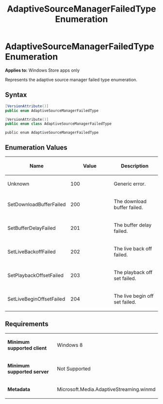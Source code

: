 ﻿---
title: AdaptiveSourceManagerFailedType Enumeration
TOCTitle: AdaptiveSourceManagerFailedType Enumeration
ms:assetid: 8b35b3ed-32a7-4451-a2c7-57cf70d68b11
ms:mtpsurl: https://msdn.microsoft.com/en-us/library/JJ822773(v=VS.90)
ms:contentKeyID: 50079528
ms.date: 11/19/2012
mtps_version: v=VS.90
dev_langs:
- csharp
- c++
- jscript
---

# AdaptiveSourceManagerFailedType Enumeration

**Applies to:** Windows Store apps only

Represents the adaptive source manager failed type enumeration.

## Syntax

``` csharp
[VersionAttribute()]
public enum AdaptiveSourceManagerFailedType
```

``` c++
[VersionAttribute()]
public enum class AdaptiveSourceManagerFailedType
```

``` jscript
public enum AdaptiveSourceManagerFailedType
```

## Enumeration Values

<table>
<colgroup>
<col style="width: 33%" />
<col style="width: 33%" />
<col style="width: 33%" />
</colgroup>
<thead>
<tr class="header">
<th><p>Name</p></th>
<th><p>Value</p></th>
<th><p>Description</p></th>
</tr>
</thead>
<tbody>
<tr class="odd">
<td><p>Unknown</p></td>
<td><p>100</p></td>
<td><p>Generic error.</p></td>
</tr>
<tr class="even">
<td><p>SetDownloadBufferFailed</p></td>
<td><p>200</p></td>
<td><p>The download buffer failed.</p></td>
</tr>
<tr class="odd">
<td><p>SetBufferDelayFailed</p></td>
<td><p>201</p></td>
<td><p>The buffer delay failed.</p></td>
</tr>
<tr class="even">
<td><p>SetLiveBackoffFailed</p></td>
<td><p>202</p></td>
<td><p>The live back off failed.</p></td>
</tr>
<tr class="odd">
<td><p>SetPlaybackOffsetFailed</p></td>
<td><p>203</p></td>
<td><p>The playback off set failed.</p></td>
</tr>
<tr class="even">
<td><p>SetLiveBeginOffsetFailed</p></td>
<td><p>204</p></td>
<td><p>The live begin off set failed.</p></td>
</tr>
</tbody>
</table>


## Requirements

<table>
<colgroup>
<col style="width: 50%" />
<col style="width: 50%" />
</colgroup>
<tbody>
<tr class="odd">
<td><p><strong>Minimum supported client</strong></p></td>
<td><p>Windows 8</p></td>
</tr>
<tr class="even">
<td><p><strong>Minimum supported server</strong></p></td>
<td><p>Not Supported</p></td>
</tr>
<tr class="odd">
<td><p><strong>Metadata</strong></p></td>
<td><p>Microsoft.Media.AdaptiveStreaming.winmd</p></td>
</tr>
</tbody>
</table>


